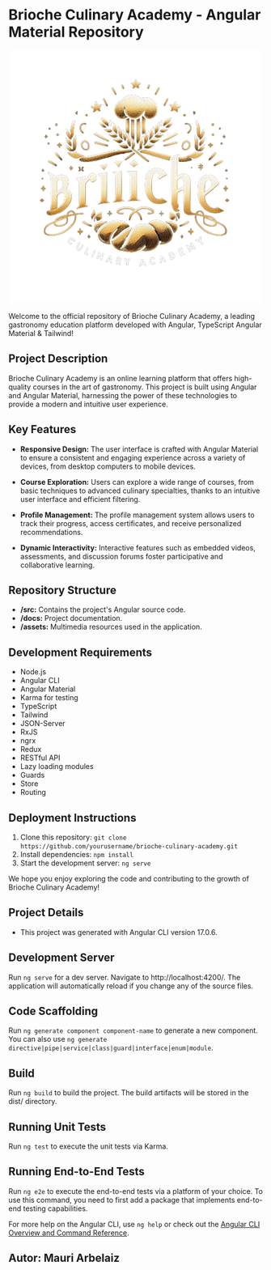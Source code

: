 # Brioche Culinary Academy - Angular Material Repository

![Briiche Culinary Academy Logo](./src/assets/logo.png)

Welcome to the official repository of Brioche Culinary Academy, a leading gastronomy education platform developed with Angular, TypeScript Angular Material & Tailwind!

## Project Description

Brioche Culinary Academy is an online learning platform that offers high-quality courses in the art of gastronomy. This project is built using Angular and Angular Material, harnessing the power of these technologies to provide a modern and intuitive user experience.

## Key Features

- **Responsive Design:** The user interface is crafted with Angular Material to ensure a consistent and engaging experience across a variety of devices, from desktop computers to mobile devices.

- **Course Exploration:** Users can explore a wide range of courses, from basic techniques to advanced culinary specialties, thanks to an intuitive user interface and efficient filtering.

- **Profile Management:** The profile management system allows users to track their progress, access certificates, and receive personalized recommendations.

- **Dynamic Interactivity:** Interactive features such as embedded videos, assessments, and discussion forums foster participative and collaborative learning.

## Repository Structure

- **/src:** Contains the project's Angular source code.
- **/docs:** Project documentation.
- **/assets:** Multimedia resources used in the application.

## Development Requirements

- Node.js
- Angular CLI
- Angular Material
- Karma for testing
- TypeScript
- Tailwind
- JSON-Server
- RxJS
- ngrx
- Redux
- RESTful API
- Lazy loading modules
- Guards
- Store
- Routing

## Deployment Instructions

1. Clone this repository: `git clone https://github.com/yourusername/brioche-culinary-academy.git`
2. Install dependencies: `npm install`
3. Start the development server: `ng serve`

We hope you enjoy exploring the code and contributing to the growth of Brioche Culinary Academy!

## Project Details

- This project was generated with Angular CLI version 17.0.6.

## Development Server

Run `ng serve` for a dev server. Navigate to http://localhost:4200/. The application will automatically reload if you change any of the source files.

## Code Scaffolding

Run `ng generate component component-name` to generate a new component. You can also use `ng generate directive|pipe|service|class|guard|interface|enum|module`.

## Build

Run `ng build` to build the project. The build artifacts will be stored in the dist/ directory.

## Running Unit Tests

Run `ng test` to execute the unit tests via Karma.

## Running End-to-End Tests

Run `ng e2e` to execute the end-to-end tests via a platform of your choice. To use this command, you need to first add a package that implements end-to-end testing capabilities.

For more help on the Angular CLI, use `ng help` or check out the [Angular CLI Overview and Command Reference](https://angular.io/cli).


## Autor: Mauri Arbelaiz
